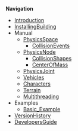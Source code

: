 **Navigation**
  * [Introduction](Introduction.md)
  * [InstallingBuilding](InstallingBuilding.md)
  * Manual
    * [PhysicsSpace](PhysicsSpace.md)
      * [CollisionEvents](CollisionEvents.md)
    * [PhysicsNode](PhysicsNode.md)
      * [CollisionShapes](CollisionShapes.md)
      * [CenterOfMass](CenterOfMass.md)
    * [PhysicsJoint](PhysicsJoint.md)
    * [Vehicles](PhysicsVehicleNode.md)
    * [Characters](PhysicsCharacterNode.md)
    * [Terrain](Terrain.md)
    * [Multithreading](Multithreading.md)
  * Examples
    * [Basic\_Example](Basic_Example.md)
  * [VersionHistory](VersionHistory.md)
  * [DevelopersGuide](DevelopersGuide.md)